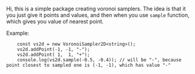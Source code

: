 Hi, this is a simple package creating voronoi samplers.
The idea is that it you just give it points and values, and then when you use `sample` function, which gives you value of nearest point.

Example:
```
    const vs2d = new VoronoiSampler2D<string>();
    vs2d.addPoint(-1, -1, "-");
    vs2d.addPoint( 1,  1, "+");
    console.log(vs2d.sample(-0.5, -0.4)); // will be "-", because point closest to sampled one is (-1, -1), which has value "-"
```